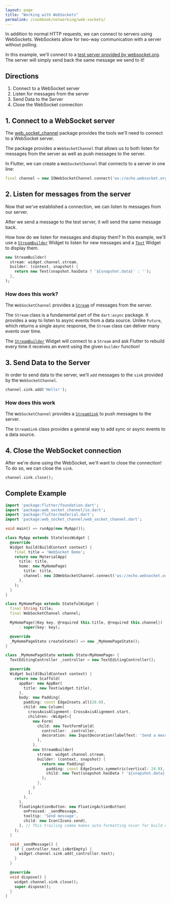 ```yaml
---
layout: page
title: "Working with WebSockets"
permalink: /cookbook/networking/web-sockets/
---
```


In addition to normal HTTP requests, we can connect to servers using WebSockets.
WebSockets allow for two-way communication with a server without polling.

In this example, we'll connect to a [test server provided by 
websocket.org](http://www.websocket.org/echo.html). The server will simply send
back the same message we send to it!

## Directions

  1. Connect to a WebSocket server 
  2. Listen for messages from the server 
  3. Send Data to the Server
  4. Close the WebSocket connection
  
## 1. Connect to a WebSocket server

The [web_socket_channel](https://pub.dartlang.org/packages/web_socket_channel) 
package provides the tools we'll need to connect to a WebSocket server.

The package provides a `WebSocketChannel` that allows us to both listen for 
messages from the server as well as push messages to the server. 

In Flutter, we can create a `WebSocketChannel` that connects to a server in one 
line:

```dart
final channel = new IOWebSocketChannel.connect('ws://echo.websocket.org');
```

## 2. Listen for messages from the server

Now that we've established a connection, we can listen to messages from our 
server.

After we send a message to the test server, it will send the same message back. 

How how do we listen for messages and display them? In this example, we'll use 
a [`StreamBuilder`](https://docs.flutter.io/flutter/widgets/StreamBuilder-class.html) 
Widget to listen for new messages and a [`Text`](https://docs.flutter.io/flutter/widgets/Text-class.html) 
Widget to display them.

```dart
new StreamBuilder(
  stream: widget.channel.stream,
  builder: (context, snapshot) {
    return new Text(snapshot.hasData ? '${snapshot.data}' : '');
  },
);
```

### How does this work?

The `WebSocketChannel` provides a [`Stream`](https://docs.flutter.io/flutter/dart-async/Stream-class.html)
of messages from the server. 

The `Stream` class is a fundamental part of the `dart:async` package. It
provides a way to listen to async events from a data source. Unlike `Future`, 
which returns a single async response, the `Stream` class can deliver many
events over time. 

The [`StreamBuilder`](https://docs.flutter.io/flutter/widgets/StreamBuilder-class.html)
Widget will connect to a `Stream` and ask Flutter to rebuild every time it 
receives an event using the given `builder` function! 

## 3. Send Data to the Server

In order to send data to the server, we'll `add` messages to the `sink` provided
by the `WebSocketChannel`.

```dart
channel.sink.add('Hello!');
```

### How does this work

The `WebSocketChannel` provides a [`StreamSink`](https://docs.flutter.io/flutter/dart-async/StreamSink-class.html)
to push messages to the server. 

The `StreamSink` class provides a general way to add sync or async events to a 
data source.

## 4. Close the WebSocket connection

After we're done using the WebSocket, we'll want to close the connection! To do 
so, we can close the `sink`.

```dart
channel.sink.close();
```

## Complete Example

```dart
import 'package:flutter/foundation.dart';
import 'package:web_socket_channel/io.dart';
import 'package:flutter/material.dart';
import 'package:web_socket_channel/web_socket_channel.dart';

void main() => runApp(new MyApp());

class MyApp extends StatelessWidget {
  @override
  Widget build(BuildContext context) {
    final title = 'WebSocket Demo';
    return new MaterialApp(
      title: title,
      home: new MyHomePage(
        title: title,
        channel: new IOWebSocketChannel.connect('ws://echo.websocket.org'),
      ),
    );
  }
}

class MyHomePage extends StatefulWidget {
  final String title;
  final WebSocketChannel channel;

  MyHomePage({Key key, @required this.title, @required this.channel})
      : super(key: key);

  @override
  _MyHomePageState createState() => new _MyHomePageState();
}

class _MyHomePageState extends State<MyHomePage> {
  TextEditingController _controller = new TextEditingController();

  @override
  Widget build(BuildContext context) {
    return new Scaffold(
      appBar: new AppBar(
        title: new Text(widget.title),
      ),
      body: new Padding(
        padding: const EdgeInsets.all(20.0),
        child: new Column(
          crossAxisAlignment: CrossAxisAlignment.start,
          children: <Widget>[
            new Form(
              child: new TextFormField(
                controller: _controller,
                decoration: new InputDecoration(labelText: 'Send a message'),
              ),
            ),
            new StreamBuilder(
              stream: widget.channel.stream,
              builder: (context, snapshot) {
                return new Padding(
                  padding: const EdgeInsets.symmetric(vertical: 24.0),
                  child: new Text(snapshot.hasData ? '${snapshot.data}' : ''),
                );
              },
            )
          ],
        ),
      ),
      floatingActionButton: new FloatingActionButton(
        onPressed: _sendMessage,
        tooltip: 'Send message',
        child: new Icon(Icons.send),
      ), // This trailing comma makes auto-formatting nicer for build methods.
    );
  }

  void _sendMessage() {
    if (_controller.text.isNotEmpty) {
      widget.channel.sink.add(_controller.text);
    }
  }

  @override
  void dispose() {
    widget.channel.sink.close();
    super.dispose();
  }
}
```
